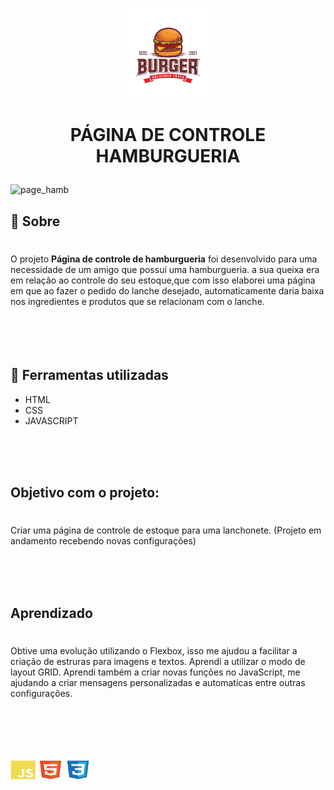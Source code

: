 <h1 align="center">
<img src="img/burguer.png" width=150px>
<p>PÁGINA DE CONTROLE HAMBURGUERIA</p>
</h1>

![page_hamb](https://user-images.githubusercontent.com/116603241/207948003-38ef4af4-2fb9-4ba6-a4fa-4b1775d5179e.png)


## 📘 Sobre
<h1></h1>

O projeto **Página de controle de hamburgueria** foi desenvolvido para uma necessidade de um amigo que possui uma hamburgueria. a sua queixa era em relação ao controle do seu estoque,que com isso elaborei uma página em que ao fazer o pedido do lanche desejado, automaticamente daria baixa nos ingredientes e produtos que se relacionam com o lanche.  <br>
<br>
<br>
<br>
<br>

## 🔨 Ferramentas utilizadas

- HTML
- CSS
- JAVASCRIPT


<br>
<br>
<br>

## Objetivo com o projeto:
<h1></h1>
<P>Criar uma página de controle de estoque para uma lanchonete. (Projeto em andamento recebendo novas configurações)</P>
<br>
<br>
<br>

## Aprendizado
<h1></h1>
<p>Obtive uma evolução utilizando o Flexbox, isso me ajudou a facilitar a criação de estruras para imagens e textos. Aprendi a utilizar o modo de layout GRID. Aprendi também a criar novas funções no JavaScript, me ajudando a criar mensagens personalizadas e automaticas entre outras configurações.</p>
<br>
<br>
<br>
<br>
<div style="display: inline_block"><br>
  <img align="center" alt="Rafa-Js" height="30" width="40" src="https://raw.githubusercontent.com/devicons/devicon/master/icons/javascript/javascript-plain.svg">
  <img align="center" alt="Rafa-HTML" height="30" width="40" src="https://raw.githubusercontent.com/devicons/devicon/master/icons/html5/html5-original.svg">
  <img align="center" alt="Rafa-CSS" height="30" width="40" src="https://raw.githubusercontent.com/devicons/devicon/master/icons/css3/css3-original.svg">
  <img align="right" alt="" height="150" style="border-radius:50px;" 
</div>
